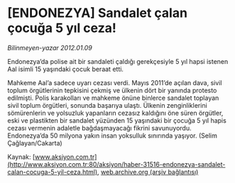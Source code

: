 # [ENDONEZYA] Sandalet çalan çocuğa 5 yıl ceza!

*Bilinmeyen-yazar 2012.01.09*

<font class="agenda2NewsSpot">
 Endonezya’da polise ait bir sandaleti çaldığı gerekçesiyle 5 yıl hapsi istenen Aal isimli 15 yaşındaki çocuk beraat etti.
</font>
<font class="newsDetail">
 <p>
  Mahkeme Aal’a sadece uyarı cezası verdi. Mayıs 2011’de açılan dava, sivil toplum örgütlerinin tepkisini çekmiş ve ülkenin dört bir yanında protesto edilmişti. Polis karakolları ve mahkeme önüne binlerce sandalet toplayan sivil toplum örgütleri, sonunda başarıya ulaştı. Ülkenin zenginliklerini sömürenlerin ve yolsuzluk yapanların cezasız kaldığını öne süren örgütler, eski ve plastikten bir sandalet yüzünden 15 yaşındaki bir çocuğa 5 yıl hapis cezası vermenin adaletle bağdaşmayacağı fikrini savunuyordu. Endonezya’da 50 milyona yakın insan yoksulluk sınırında yaşıyor. (Selim Çağlayan/Cakarta)
 </p>
</font>

Kaynak: [www.aksiyon.com.tr](http://www.aksiyon.com.tr:80/aksiyon/haber-31516-endonezya-sandalet-calan-cocuga-5-yil-ceza.html), [web.archive.org (arşiv bağlantısı)](http://web.archive.org/web/20120117234811/http://www.aksiyon.com.tr:80/aksiyon/haber-31516-endonezya-sandalet-calan-cocuga-5-yil-ceza.html)
